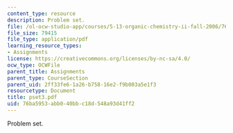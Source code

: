 ```yaml
---
content_type: resource
description: Problem set.
file: /ol-ocw-studio-app/courses/5-13-organic-chemistry-ii-fall-2006/76ba5953abb040bbc18d548a93d41ff2_pset3.pdf
file_size: 79415
file_type: application/pdf
learning_resource_types:
- Assignments
license: https://creativecommons.org/licenses/by-nc-sa/4.0/
ocw_type: OCWFile
parent_title: Assignments
parent_type: CourseSection
parent_uid: 2ff33fe6-1a26-b758-16e2-f9b003a5e1f3
resourcetype: Document
title: pset3.pdf
uid: 76ba5953-abb0-40bb-c18d-548a93d41ff2
---
```

Problem set.